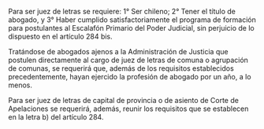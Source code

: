 Para ser juez de letras se requiere:
1° Ser chileno;
2° Tener el título de abogado, y
3° Haber cumplido satisfactoriamente el programa de formación para postulantes al Escalafón Primario del Poder Judicial, sin perjuicio de lo dispuesto en el artículo 284 bis.

Tratándose de abogados ajenos a la Administración de Justicia que postulen directamente al cargo de juez de letras de comuna o agrupación de comunas, se requerirá que, además de los requisitos establecidos precedentemente, hayan ejercido la profesión de abogado por un año, a lo menos.

Para ser juez de letras de capital de provincia o de asiento de Corte de Apelaciones se requerirá, además, reunir los requisitos que se establecen en la letra b) del artículo 284.
